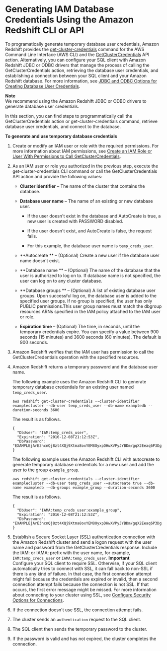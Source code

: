 # Generating IAM Database Credentials Using the Amazon Redshift CLI or API<a name="generating-iam-credentials-cli-api"></a>

To programatically generate temporary database user credentials, Amazon Redshift provides the [get\-cluster\-credentials](http://docs.aws.amazon.com/cli/latest/reference/redshift/get-cluster-credentials.html) command for the AWS Command Line Interface \(AWS CLI\) and the [GetClusterCredentials](http://docs.aws.amazon.com/redshift/latest/APIReference/API_GetClusterCredentials.html) API action\. Alternatively, you can configure your SQL client with Amazon Redshift JDBC or ODBC drivers that manage the process of calling the GetClusterCredentials action, retrieving the database user credentials, and establishing a connection between your SQL client and your Amazon Redshift database\. For more information, see [JDBC and ODBC Options for Creating Database User Credentials](jdbc-and-odbc-options-for-database-credentials.md)\.

**Note**  
We recommend using the Amazon Redshift JDBC or ODBC drivers to generate database user credentials\.

In this section, you can find steps to programmatically call the GetClusterCredentials action or get\-cluster\-credentials command, retrieve database user credentials, and connect to the database\.

**To generate and use temporary database credentials**

1. Create or modify an IAM user or role with the required permissions\. For more information about IAM permissions, see [Create an IAM Role or User With Permissions to Call GetClusterCredentials](generating-iam-credentials-role-permissions.md)\.

1. As an IAM user or role you authorized in the previous step, execute the get\-cluster\-credentials CLI command or call the GetClusterCredentials API action and provide the following values:

   + **Cluster identifier** – The name of the cluster that contains the database\.

   + **Database user name** – The name of an existing or new database user\.

     + If the user doesn't exist in the database and AutoCreate is true, a new user is created with PASSWORD disabled\.

     +  If the user doesn't exist, and AutoCreate is false, the request fails\. 

     + For this example, the database user name is `temp_creds_user`\. 

   +  **Autocreate ** – \(Optional\) Create a new user if the database user name doesn't exist\.

   +  **Database name ** – \(Optional\) The name of the database that the user is authorized to log on to\. If database name is not specified, the user can log on to any cluster database\.

   +  **Database groups ** – \(Optional\) A list of existing database user groups\. Upon successful log on, the database user is added to the specified user groups\. If no group is specified, the user has only PUBLIC permissions\.This user group names must match the dbgroup resources ARNs specified in the IAM policy attached to the IAM user or role\. 

   +  **Expiration time** – \(Optional\) The time, in seconds, until the temporary credentials expire\. You can specify a value between 900 seconds \(15 minutes\) and 3600 seconds \(60 minutes\)\. The default is 900 seconds\.

1. Amazon Redshift verifies that the IAM user has permission to call the GetClusterCredentials operation with the specified resources\. 

1. Amazon Redshift returns a temporary password and the database user name\.

   The following example uses the Amazon Redshift CLI to generate temporary database credentials for an existing user named `temp_creds_user`\.

   ```
   aws redshift get-cluster-credentials --cluster-identifier examplecluster --db-user temp_creds_user --db-name exampledb --duration-seconds 3600
   ```

   The result is as follows\.

   ```
   {
     "DbUser": "IAM:temp_creds_user", 
     "Expiration": "2016-12-08T21:12:53Z", 
     "DbPassword": "EXAMPLEjArE3hcnQj8zt4XQj9Xtma8oxYEM8OyxpDHwXVPyJYBDm/gqX2Eeaq6P3DgTzgPg=="
   }
   ```

   The following example uses the Amazon Redshift CLI with autocreate to generate temporary database credentials for a new user and add the user to the group `example_group`\.

   ```
   aws redshift get-cluster-credentials --cluster-identifier examplecluster --db-user temp_creds_user -–autocreate true --db-name exampledb -–db-groups example_group --duration-seconds 3600
   ```

   The result is as follows\.

   ```
   {
     "DbUser": "IAMA:temp_creds_user:example_group", 
     "Expiration": "2016-12-08T21:12:53Z", 
     "DbPassword": "EXAMPLEjArE3hcnQj8zt4XQj9Xtma8oxYEM8OyxpDHwXVPyJYBDm/gqX2Eeaq6P3DgTzgPg=="
   }
   ```

1. Establish a Secure Socket Layer \(SSL\) authentication connection with the Amazon Redshift cluster and send a logon request with the user name and password from the GetClusterCredentials response\. Include the IAM: or IAMA: prefix with the user name, for example, `IAM:temp_creds_user` or `IAMA:temp_creds_user`\.
**Important**  
Configure your SQL client to require SSL\. Otherwise, if your SQL client automatically tries to connect with SSL, it can fall back to non\-SSL if there is any kind of failure\. In that case, the first connection attempt might fail because the credentials are expired or invalid, then a second connection attempt fails because the connection is not SSL\. If that occurs, the first error message might be missed\. For more information about connecting to your cluster using SSL, see [Configure Security Options for Connections](connecting-ssl-support.md)\.

1. If the connection doesn't use SSL, the connection attempt fails\. 

1. The cluster sends an `authentication` request to the SQL client\. 

1. The SQL client then sends the temporary password to the cluster\. 

1. If the password is valid and has not expired, the cluster completes the connection\. 
